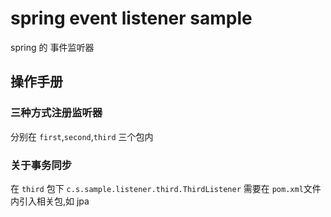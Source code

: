 # spring event listener sample
spring 的 事件监听器

## 操作手册
### 三种方式注册监听器
分别在 `first`,`second`,`third` 三个包内

### 关于事务同步
在 `third` 包下 `c.s.sample.listener.third.ThirdListener`
需要在 `pom.xml`文件内引入相关包,如 jpa